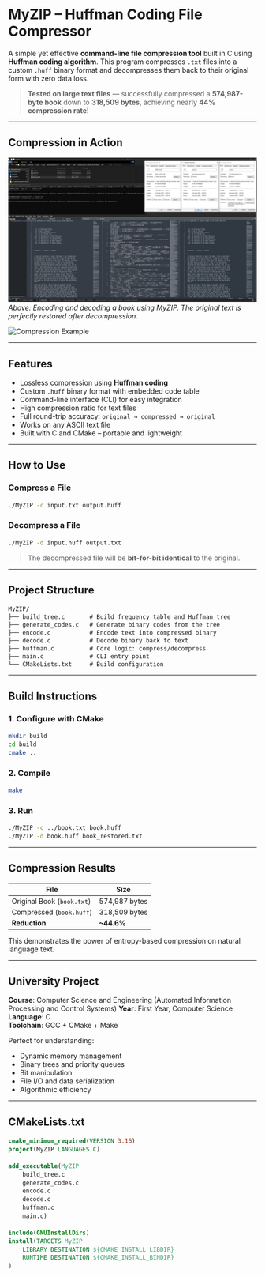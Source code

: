 # MyZIP – Huffman Coding File Compressor

A simple yet effective **command-line file compression tool** built in C using **Huffman coding algorithm**. This program compresses `.txt` files into a custom `.huff` binary format and decompresses them back to their original form with zero data loss.

> **Tested on large text files** — successfully compressed a **574,987-byte book** down to **318,509 bytes**, achieving nearly **44% compression rate**!

---

## Compression in Action

![Compression Example](compression_example.png)  
*Above: Encoding and decoding a book using MyZIP. The original text is perfectly restored after decompression.*


![Compression Example](see.gif)  

---

## Features

- Lossless compression using **Huffman coding**
- Custom `.huff` binary format with embedded code table
- Command-line interface (CLI) for easy integration
- High compression ratio for text files
- Full round-trip accuracy: `original → compressed → original`
- Works on any ASCII text file
- Built with C and CMake – portable and lightweight

---

## How to Use

### Compress a File
```bash
./MyZIP -c input.txt output.huff
```

### Decompress a File
```bash
./MyZIP -d input.huff output.txt
```

> The decompressed file will be **bit-for-bit identical** to the original.

---

## Project Structure

```
MyZIP/
├── build_tree.c       # Build frequency table and Huffman tree
├── generate_codes.c   # Generate binary codes from the tree
├── encode.c           # Encode text into compressed binary
├── decode.c           # Decode binary back to text
├── huffman.c          # Core logic: compress/decompress
├── main.c             # CLI entry point
└── CMakeLists.txt     # Build configuration
```

---

## Build Instructions

### 1. Configure with CMake
```bash
mkdir build
cd build
cmake ..
```

### 2. Compile
```bash
make
```

### 3. Run
```bash
./MyZIP -c ../book.txt book.huff
./MyZIP -d book.huff book_restored.txt
```

---

## Compression Results

| File | Size |
|------|------|
| Original Book (`book.txt`) | 574,987 bytes |
| Compressed (`book.huff`)   | 318,509 bytes |
| **Reduction**              | **~44.6%** |

This demonstrates the power of entropy-based compression on natural language text.

---

## University Project

**Course**: Computer Science and Engineering (Automated Information Processing and Control Systems)
**Year**: First Year, Computer Science  
**Language**: C  
**Toolchain**: GCC + CMake + Make

Perfect for understanding:
- Dynamic memory management
- Binary trees and priority queues
- Bit manipulation
- File I/O and data serialization
- Algorithmic efficiency

---

## CMakeLists.txt

```cmake
cmake_minimum_required(VERSION 3.16)
project(MyZIP LANGUAGES C)

add_executable(MyZIP
    build_tree.c
    generate_codes.c
    encode.c
    decode.c
    huffman.c
    main.c)

include(GNUInstallDirs)
install(TARGETS MyZIP
    LIBRARY DESTINATION ${CMAKE_INSTALL_LIBDIR}
    RUNTIME DESTINATION ${CMAKE_INSTALL_BINDIR}
)
```
